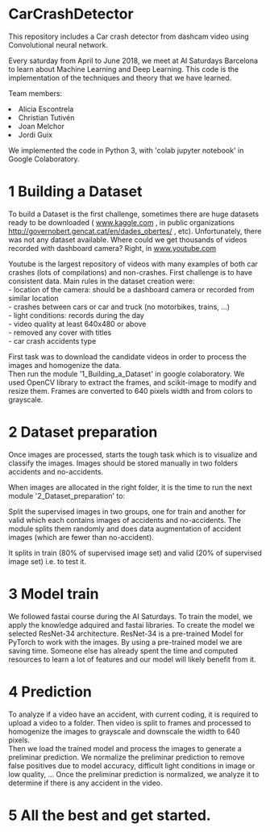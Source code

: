 # CarCrashDetector
This repository includes a Car crash detector from dashcam video using Convolutional neural network.

Every saturday from April to June 2018, we meet at AI Saturdays Barcelona to learn about Machine Learning and Deep Learning.
This code is the implementation of the techniques and theory that we have learned.

Team members:<br>
        <li>Alicia Escontrela
        <li>Christian Tutivén
        <li>Joan Melchor
        <li>Jordi Guix

We implemented the code in Python 3, with 'colab jupyter notebook' in Google Colaboratory.

# 1 Building a Dataset

To build a Dataset is the first challenge, sometimes there are huge datasets ready to be downloaded ( www.kaggle.com , in public organizations http://governobert.gencat.cat/en/dades_obertes/ , etc). Unfortunately, there was not any dataset available.
Where could we get thousands of videos recorded with dashboard camera? Right, in www.youtube.com

Youtube is the largest repository of videos with many examples of both car crashes (lots of compilations) and non-crashes. 
First challenge is to have consistent data. 
Main rules in the dataset creation were:<br>
    - location of the camera: should be a dashboard camera or recorded from similar location<br>
    - crashes between cars or car and truck (no motorbikes, trains, ...)<br>
    - light conditions: records during the day<br>
    - video quality at least 640x480 or above<br>
    - removed any cover with titles<br>
    - car crash accidents type<br>
    
First task was to download the candidate videos in order to process the images and homogenize the data.<br>
Then run the module '1_Building_a_Dataset' in google colaboratory.
We used OpenCV library to extract the frames, and scikit-image to modify and resize them. Frames are converted to 640 pixels width and from colors to grayscale.

# 2 Dataset preparation

Once images are processed, starts the tough task which is to visualize and classify the images.
Images should be stored manually in two folders accidents and no-accidents.

When images are allocated in the right folder, it is the time to run the next module '2_Dataset_preparation' to:

Split the supervised images in two groups, one for train and another for valid which each contains images of accidents and no-accidents. The module splits them randomly and does data augmentation of accident images (which are fewer than no-accident). 

It splits in train (80% of supervised image set) and valid (20% of supervised image set) i.e. to test it.

# 3 Model train

We followed fastai course during the AI Saturdays. To train the model, we apply the knowledge adquired and fastai libraries.
To create the model we selected ResNet-34 architecture. 
ResNet-34 is a pre-trained Model for PyTorch to work with the images. By using a pre-trained model we are saving time. Someone else has already spent the time and computed resources to learn a lot of features and our model will likely benefit from it.


# 4 Prediction

To analyze if a video have an accident, with current coding, it is required to upload a video to a folder.
Then video is split to frames and processed to homogenize the images to grayscale and downscale the width to 640 pixels.  
Then we load the trained model and process the images to generate a preliminar prediction.
We normalize the preliminar prediction to remove false positives due to model accuracy, difficult light conditions in image or low quality, ...
Once the preliminar prediction is normalized, we analyze it to determine if there is any accident in the video.

# 5 All the best and get started.
